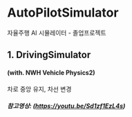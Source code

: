 # AutoPilotSimulator
자율주행 AI 시뮬레이터 - 졸업프로젝트
  
  
## 1. DrivingSimulator
#### (with. NWH Vehicle Physics2)

차로 중앙 유지, 차선 변경
##### 참고영상: (https://youtu.be/Sd1zf1EzL4s)
